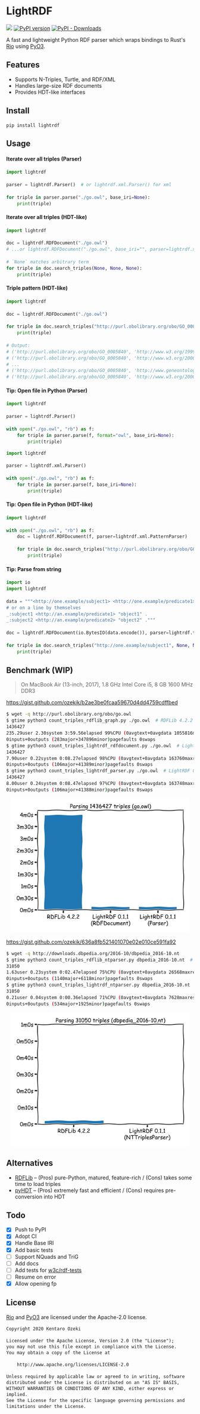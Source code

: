 # LightRDF

[![](https://github.com/ozekik/lightrdf/workflows/CI/badge.svg)](https://github.com/ozekik/lightrdf/actions)
[![PyPI version](https://badge.fury.io/py/lightrdf.svg)](https://pypi.python.org/pypi/lightrdf/)
[![PyPI - Downloads](https://img.shields.io/pypi/dm/lightrdf.svg)](https://pypistats.org/packages/lightrdf)

A fast and lightweight Python RDF parser which wraps bindings to Rust's [Rio](https://github.com/Tpt/rio) using [PyO3](https://github.com/PyO3/pyo3).

## Features

- Supports N-Triples, Turtle, and RDF/XML
- Handles large-size RDF documents
- Provides HDT-like interfaces

## Install

```
pip install lightrdf
```

## Usage

#### Iterate over all triples (Parser)

```python
import lightrdf

parser = lightrdf.Parser()  # or lightrdf.xml.Parser() for xml

for triple in parser.parse("./go.owl", base_iri=None):
    print(triple)
```

#### Iterate over all triples (HDT-like)

```python
import lightrdf

doc = lightrdf.RDFDocument("./go.owl")
# ...or lightrdf.RDFDocument("./go.owl", base_iri="", parser=lightrdf.xml.PatternParser) for xml

# `None` matches arbitrary term
for triple in doc.search_triples(None, None, None):
    print(triple)
```

#### Triple pattern (HDT-like)

```python
import lightrdf

doc = lightrdf.RDFDocument("./go.owl")

for triple in doc.search_triples("http://purl.obolibrary.org/obo/GO_0005840", None, None):
    print(triple)

# Output:
# ('http://purl.obolibrary.org/obo/GO_0005840', 'http://www.w3.org/1999/02/22-rdf-syntax-ns#type', 'http://www.w3.org/2002/07/owl#Class')
# ('http://purl.obolibrary.org/obo/GO_0005840', 'http://www.w3.org/2000/01/rdf-schema#subClassOf', 'http://purl.obolibrary.org/obo/GO_0043232')
# ...
# ('http://purl.obolibrary.org/obo/GO_0005840', 'http://www.geneontology.org/formats/oboInOwl#inSubset', 'http://purl.obolibrary.org/obo/go#goslim_yeast')
# ('http://purl.obolibrary.org/obo/GO_0005840', 'http://www.w3.org/2000/01/rdf-schema#label', '"ribosome"^^<http://www.w3.org/2001/XMLSchema#string>')
```

#### Tip: Open file in Python (Parser)

```python
import lightrdf

parser = lightrdf.Parser()

with open("./go.owl", "rb") as f:
    for triple in parser.parse(f, format="owl", base_iri=None):
        print(triple)
```

```python
import lightrdf

parser = lightrdf.xml.Parser()

with open("./go.owl", "rb") as f:
    for triple in parser.parse(f, base_iri=None):
        print(triple)
```

#### Tip: Open file in Python (HDT-like)

```python
import lightrdf

with open("./go.owl", "rb") as f:
    doc = lightrdf.RDFDocument(f, parser=lightrdf.xml.PatternParser)

    for triple in doc.search_triples("http://purl.obolibrary.org/obo/GO_0005840", None, None):
        print(triple)
```

#### Tip: Parse from string

```python
import io
import lightrdf

data = """<http://one.example/subject1> <http://one.example/predicate1> <http://one.example/object1> . # comments here
# or on a line by themselves
_:subject1 <http://an.example/predicate1> "object1" .
_:subject2 <http://an.example/predicate2> "object2" ."""

doc = lightrdf.RDFDocument(io.BytesIO(data.encode()), parser=lightrdf.turtle.PatternParser)

for triple in doc.search_triples("http://one.example/subject1", None, None):
    print(triple)
```

## Benchmark (WIP)

> On MacBook Air (13-inch, 2017), 1.8 GHz Intel Core i5, 8 GB 1600 MHz DDR3

<https://gist.github.com/ozekik/b2ae3be0fcaa59670d4dd4759cdffbed>

```bash
$ wget -q http://purl.obolibrary.org/obo/go.owl
$ gtime python3 count_triples_rdflib_graph.py ./go.owl  # RDFLib 4.2.2
1436427
235.29user 2.30system 3:59.56elapsed 99%CPU (0avgtext+0avgdata 1055816maxresident)k
0inputs+0outputs (283major+347896minor)pagefaults 0swaps
$ gtime python3 count_triples_lightrdf_rdfdocument.py ./go.owl  # LightRDF 0.1.1
1436427
7.90user 0.22system 0:08.27elapsed 98%CPU (0avgtext+0avgdata 163760maxresident)k
0inputs+0outputs (106major+41389minor)pagefaults 0swaps
$ gtime python3 count_triples_lightrdf_parser.py ./go.owl  # LightRDF 0.1.1
1436427
8.00user 0.24system 0:08.47elapsed 97%CPU (0avgtext+0avgdata 163748maxresident)k
0inputs+0outputs (106major+41388minor)pagefaults 0swaps
```

<p align="center">
<img src="assets/benchmark1.png" width="480" />
</p>

<https://gist.github.com/ozekik/636a8fb521401070e02e010ce591fa92>

```bash
$ wget -q http://downloads.dbpedia.org/2016-10/dbpedia_2016-10.nt
$ gtime python3 count_triples_rdflib_ntparser.py dbpedia_2016-10.nt  # RDFLib 4.2.2
31050
1.63user 0.23system 0:02.47elapsed 75%CPU (0avgtext+0avgdata 26568maxresident)k
0inputs+0outputs (1140major+6118minor)pagefaults 0swaps
$ gtime python3 count_triples_lightrdf_ntparser.py dbpedia_2016-10.nt  # LightRDF 0.1.1
31050
0.21user 0.04system 0:00.36elapsed 71%CPU (0avgtext+0avgdata 7628maxresident)k
0inputs+0outputs (534major+1925minor)pagefaults 0swaps
```

<p align="center">
<img src="assets/benchmark2.png" width="480" />
</p>

## Alternatives

- [RDFLib](https://github.com/RDFLib/rdflib) – (Pros) pure-Python, matured, feature-rich / (Cons) takes some time to load triples
- [pyHDT](https://github.com/Callidon/pyHDT) – (Pros) extremely fast and efficient / (Cons) requires pre-conversion into HDT

## Todo

- [x] Push to PyPI
- [x] Adopt CI
- [x] Handle Base IRI
- [x] Add basic tests
- [ ] Support NQuads and TriG
- [ ] Add docs
- [ ] Add tests for [w3c/rdf-tests](https://github.com/w3c/rdf-tests)
- [ ] Resume on error
- [x] Allow opening fp

## License

[Rio](https://github.com/Tpt/rio) and [PyO3](https://github.com/PyO3/pyo3) are licensed under the Apache-2.0 license.

    Copyright 2020 Kentaro Ozeki

    Licensed under the Apache License, Version 2.0 (the "License");
    you may not use this file except in compliance with the License.
    You may obtain a copy of the License at

        http://www.apache.org/licenses/LICENSE-2.0

    Unless required by applicable law or agreed to in writing, software
    distributed under the License is distributed on an "AS IS" BASIS,
    WITHOUT WARRANTIES OR CONDITIONS OF ANY KIND, either express or implied.
    See the License for the specific language governing permissions and
    limitations under the License.

